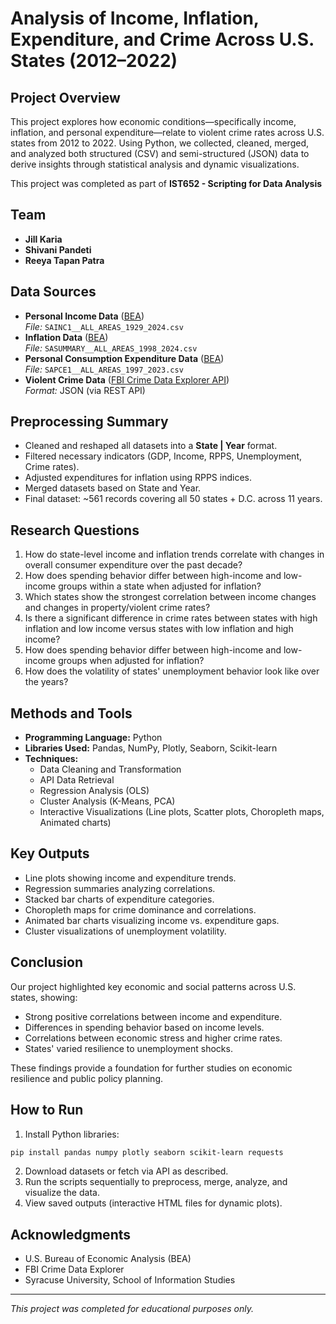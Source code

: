 # Analysis of Income, Inflation, Expenditure, and Crime Across U.S. States (2012–2022)

## Project Overview
This project explores how economic conditions—specifically income, inflation, and personal expenditure—relate to violent crime rates across U.S. states from 2012 to 2022. Using Python, we collected, cleaned, merged, and analyzed both structured (CSV) and semi-structured (JSON) data to derive insights through statistical analysis and dynamic visualizations.

This project was completed as part of **IST652 - Scripting for Data Analysis**

## Team
- **Jill Karia** 
- **Shivani Pandeti** 
- **Reeya Tapan Patra** 

## Data Sources
- **Personal Income Data** ([BEA](https://apps.bea.gov/regional/downloadzip.ht))  
  *File:* `SAINC1__ALL_AREAS_1929_2024.csv`
- **Inflation Data** ([BEA](https://apps.bea.gov/regional/downloadzip.ht))  
  *File:* `SASUMMARY__ALL_AREAS_1998_2024.csv`
- **Personal Consumption Expenditure Data** ([BEA](https://apps.bea.gov/regional/downloadzip.ht))  
  *File:* `SAPCE1__ALL_AREAS_1997_2023.csv`
- **Violent Crime Data** ([FBI Crime Data Explorer API](https://catalog.data.gov/dataset?tags=crime))  
  *Format:* JSON (via REST API)

## Preprocessing Summary
- Cleaned and reshaped all datasets into a **State | Year** format.
- Filtered necessary indicators (GDP, Income, RPPS, Unemployment, Crime rates).
- Adjusted expenditures for inflation using RPPS indices.
- Merged datasets based on State and Year.
- Final dataset: ~561 records covering all 50 states + D.C. across 11 years.

## Research Questions
1. How do state-level income and inflation trends correlate with changes in overall consumer expenditure over the past decade?
2. How does spending behavior differ between high-income and low-income groups within a state when adjusted for inflation?
3. Which states show the strongest correlation between income changes and changes in property/violent crime rates?
4. Is there a significant difference in crime rates between states with high inflation and low income versus states with low inflation and high income?
5. How does spending behavior differ between high-income and low-income groups when adjusted for inflation?
6. How does the volatility of states' unemployment behavior look like over the years?


## Methods and Tools
- **Programming Language:** Python
- **Libraries Used:** Pandas, NumPy, Plotly, Seaborn, Scikit-learn
- **Techniques:**
  - Data Cleaning and Transformation
  - API Data Retrieval
  - Regression Analysis (OLS)
  - Cluster Analysis (K-Means, PCA)
  - Interactive Visualizations (Line plots, Scatter plots, Choropleth maps, Animated charts)


## Key Outputs
- Line plots showing income and expenditure trends.
- Regression summaries analyzing correlations.
- Stacked bar charts of expenditure categories.
- Choropleth maps for crime dominance and correlations.
- Animated bar charts visualizing income vs. expenditure gaps.
- Cluster visualizations of unemployment volatility.


## Conclusion
Our project highlighted key economic and social patterns across U.S. states, showing:
- Strong positive correlations between income and expenditure.
- Differences in spending behavior based on income levels.
- Correlations between economic stress and higher crime rates.
- States' varied resilience to unemployment shocks.

These findings provide a foundation for further studies on economic resilience and public policy planning.


## How to Run
1. Install Python libraries:
```bash
pip install pandas numpy plotly seaborn scikit-learn requests
```
2. Download datasets or fetch via API as described.
3. Run the scripts sequentially to preprocess, merge, analyze, and visualize the data.
4. View saved outputs (interactive HTML files for dynamic plots).


## Acknowledgments
- U.S. Bureau of Economic Analysis (BEA)
- FBI Crime Data Explorer
- Syracuse University, School of Information Studies

---

*This project was completed for educational purposes only.*
